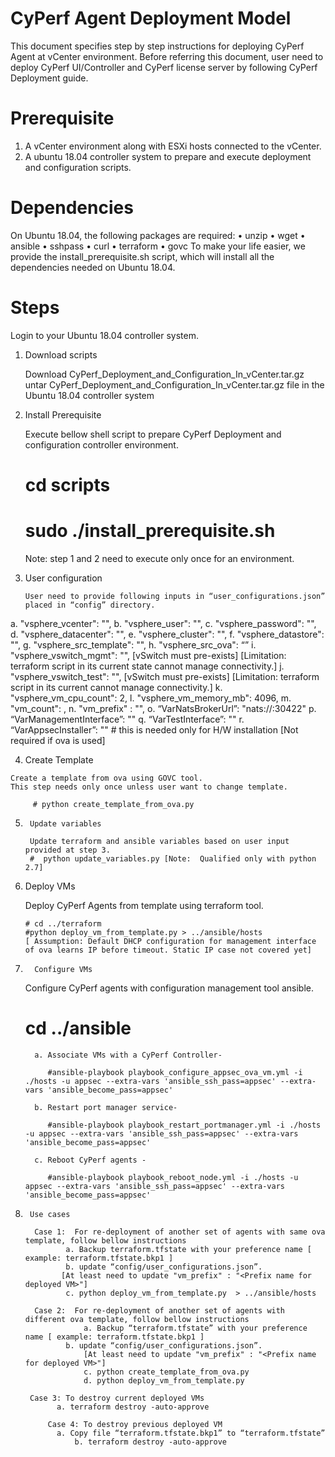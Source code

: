 CyPerf Agent Deployment Model
======================================
This document specifies step by step instructions for deploying CyPerf Agent at vCenter environment. Before referring this document, user need to deploy CyPerf UI/Controller and CyPerf license server by following CyPerf Deployment guide.  

Prerequisite
==================
1.	A vCenter environment along with ESXi hosts connected to the vCenter.
2.	A ubuntu 18.04 controller system to prepare and execute deployment and configuration scripts.

Dependencies
=================
On Ubuntu 18.04, the following packages are required:
•	unzip
•	wget
•	ansible
•	sshpass
•	curl
•	terraform
•	govc
To make your life easier, we provide the install_prerequisite.sh script, which will install all the dependencies needed on Ubuntu 18.04.

Steps
======
Login to your Ubuntu 18.04 controller system.

1.	Download scripts

	Download CyPerf_Deployment_and_Configuration_In_vCenter.tar.gz
	untar CyPerf_Deployment_and_Configuration_In_vCenter.tar.gz file in the Ubuntu 18.04 controller system

2.	Install Prerequisite 

	Execute bellow shell script to prepare CyPerf Deployment and configuration controller environment.
	# cd scripts
	# sudo  ./install_prerequisite.sh

	Note: step 1 and 2 need to execute only once for an environment.

3.	User configuration

        User need to provide following inputs in “user_configurations.json” placed in “config” directory.
a.	"vsphere_vcenter": "<vCenter IP>",
b.	"vsphere_user": "<vCenter username>",
c.	"vsphere_password": "<vCenter password>",
d.	"vsphere_datacenter": "<data center name>",
e.	"vsphere_cluster": "<cluser name>",
f.	"vsphere_datastore": "<data store name>",
g.	"vsphere_src_template": "<source template name>",
h.	"vsphere_src_ova": “<Full path of ova file>”
i.	"vsphere_vswitch_mgmt": "<vSwitch name>", [vSwitch must pre-exists] [Limitation:  terraform script in its current state cannot manage connectivity.]
j.	"vsphere_vswitch_test": "<vSwitch name>", [vSwitch must pre-exists] [Limitation:  terraform script in its current cannot manage connectivity.]
k.	"vsphere_vm_cpu_count": 2,
l.	"vsphere_vm_memory_mb": 4096,
m.	"vm_count": <number of VM want to deploy>,
n.	"vm_prefix" : "<Prefix name for deployed VM>",
o.	“VarNatsBrokerUrl”: "nats://<CyPerf Controller IP>:30422"
p.	“VarManagementInterface”: "<Management interface>"
q.	“VarTestInterface”: "<Test interface>"
r.	“VarAppsecInstaller”: "<CyPerf binary>" # this is needed only for H/W installation [Not required if ova is used]

4.	 Create Template 

	Create a template from ova using GOVC tool. 
	This step needs only once unless user want to change template.

    	 # python create_template_from_ova.py  

5.  	Update variables

      	Update terraform and ansible variables based on user input provided at step 3.
        #  python update_variables.py [Note:  Qualified only with python 2.7]

6. 	 Deploy VMs

	 Deploy CyPerf Agents from template using terraform tool.

         # cd ../terraform
         #python deploy_vm_from_template.py > ../ansible/hosts 
         [ Assumption: Default DHCP configuration for management interface of ova learns IP before timeout. Static IP case not covered yet]

7.       Configure VMs

	 Configure CyPerf agents with configuration management tool ansible.
	 # cd ../ansible

         a. Associate VMs with a CyPerf Controller-

            #ansible-playbook playbook_configure_appsec_ova_vm.yml -i ./hosts -u appsec --extra-vars 'ansible_ssh_pass=appsec' --extra-vars 'ansible_become_pass=appsec'

         b. Restart port manager service-

            #ansible-playbook playbook_restart_portmanager.yml -i ./hosts -u appsec --extra-vars 'ansible_ssh_pass=appsec' --extra-vars 'ansible_become_pass=appsec'

         c. Reboot CyPerf agents -

            #ansible-playbook playbook_reboot_node.yml -i ./hosts -u appsec --extra-vars 'ansible_ssh_pass=appsec' --extra-vars 'ansible_become_pass=appsec'

8.  	Use cases

	     Case 1:  For re-deployment of another set of agents with same ova template, follow bellow instructions
        	    a. Backup terraform.tfstate with your preference name [ example: terraform.tfstate.bkp1 ]
       		    b. update “config/user_configurations.json”. 
       		   [At least need to update "vm_prefix" : "<Prefix name for deployed VM>"]
       		    c. python deploy_vm_from_template.py  > ../ansible/hosts

	     Case 2:  For re-deployment of another set of agents with different ova template, follow bellow instructions
             	    a. Backup “terraform.tfstate” with your preference name [ example: terraform.tfstate.bkp1 ]
      		    b. update “config/user_configurations.json”. 
                    [At least need to update "vm_prefix" : "<Prefix name for deployed VM>"]
                    c. python create_template_from_ova.py
                    d. python deploy_vm_from_template.py

	    Case 3: To destroy current deployed VMs
     		  a. terraform destroy -auto-approve

            Case 4: To destroy previous deployed VM
       		  a. Copy file “terraform.tfstate.bkp1” to “terraform.tfstate”
                  b. terraform destroy -auto-approve

